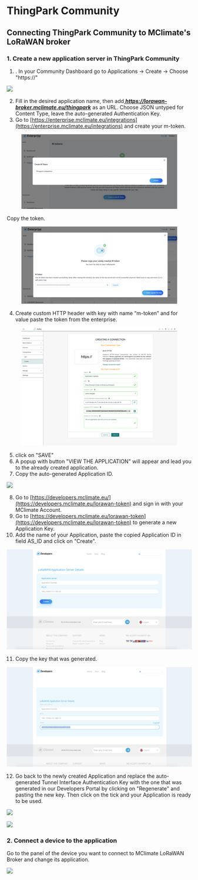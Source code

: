 # ThingPark Community

## **Connecting ThingPark Community to MClimate's LoRaWAN broker**

### 1. Create a new application server in ThingPark Community

1. . In your Community Dashboard go to Applications -> Create -> Choose "https://"

![](../.gitbook/assets/mw1920\_Screenshot\_2020-12-18\_at\_11.26.49.png)

2. &#x20;Fill in the desired application name, then add[ ](https://lorawan-broker.mclimate.eu)_**https://lorawan-broker.mclimate.eu/thingpark**_ as an URL. Choose JSON untyped for Content Type, leave the auto-generated Authentication Key.
3. Go to [https://enterprise.mclimate.eu/integrations](https://enterprise.mclimate.eu/integrations) and create your m-token.

<figure><img src="../.gitbook/assets/Screenshot 2023-01-27 at 17.05.40.png" alt=""><figcaption></figcaption></figure>

Copy the token.

<figure><img src="../.gitbook/assets/Screenshot 2023-01-27 at 17.05.53.png" alt=""><figcaption></figcaption></figure>

4. Create custom HTTP header with key with name “m-token” and for value paste the token from the enterprise.

<figure><img src="../.gitbook/assets/Screenshot 2023-01-27 at 17.07.03.png" alt=""><figcaption></figcaption></figure>

5. click on "SAVE"
6. &#x20;A popup with button "VIEW THE APPLICATION" will appear and lead you to the already created application.&#x20;
7. &#x20;Copy the auto-generated Application ID.

![](../.gitbook/assets/mw1920\_Screenshot\_2020-12-18\_at\_11.29.20.png)

8. &#x20;Go to [ ](https://developers.mclimate.eu/lorawan-token)[https://developers.mclimate.eu/](https://developers.mclimate.eu/lorawan-token) and sign in with your MClimate Account.&#x20;
9. &#x20;Go to [https://developers.mclimate.eu/lorawan-token](https://developers.mclimate.eu/lorawan-token) to generate a new Application Key.&#x20;
10. &#x20;Add the name of your Application, paste the copied Application ID in field AS\_ID and click on "Create".

![](../.gitbook/assets/Screenshot%202021-08-12%20at%2013.57.12.png)

11. Copy the key that was generated.

![](../.gitbook/assets/Screenshot%202021-08-12%20at%2013.56.19.png)

12. &#x20;Go back to the newly created Application and replace the auto-generated Tunnel Interface Authentication Key with the one that was generated in our Developers Portal by clicking on "Regenerate" and pasting the new key. Then click on the tick and your Application is ready to be used.

![](../.gitbook/assets/mw1920\_Screenshot\_2020-12-18\_at\_11.30.46.png)

![](../.gitbook/assets/mw1920\_Screenshot\_2020-12-18\_at\_11.30.36.png)

### 2. Connect a device to the application

Go to the panel of the device you want to connect to MClimate LoRaWAN Broker and change its application.

![](../.gitbook/assets/mw1920\_Screenshot\_2020-12-18\_at\_11.46.00.png)
